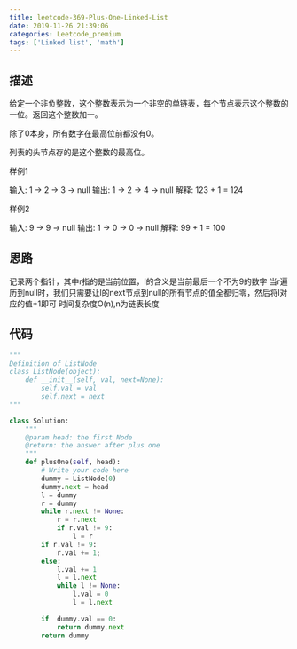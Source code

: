```yaml
---
title: leetcode-369-Plus-One-Linked-List
date: 2019-11-26 21:39:06
categories: Leetcode_premium
tags: ['Linked list', 'math']
---
```

## 描述
给定一个非负整数，这个整数表示为一个非空的单链表，每个节点表示这个整数的一位。返回这个整数加一。

除了0本身，所有数字在最高位前都没有0。

列表的头节点存的是这个整数的最高位。

样例1

输入: 1 -> 2 -> 3 -> null
输出: 1 -> 2 -> 4 -> null
解释: 123 + 1 = 124


样例2

输入: 9 -> 9 -> null
输出: 1 -> 0 -> 0 -> null
解释: 99 + 1 = 100


## 思路
记录两个指针，其中r指的是当前位置，l的含义是当前最后一个不为9的数字
当r遍历到null时，我们只需要让l的next节点到null的所有节点的值全都归零，然后将l对应的值+1即可
时间复杂度O(n),n为链表长度

## 代码
```python
"""
Definition of ListNode
class ListNode(object):
    def __init__(self, val, next=None):
        self.val = val
        self.next = next
"""

class Solution:
    """
    @param head: the first Node
    @return: the answer after plus one
    """
    def plusOne(self, head):
        # Write your code here
        dummy = ListNode(0)
        dummy.next = head
        l = dummy
        r = dummy
        while r.next != None:
            r = r.next
            if r.val != 9:
                l = r
        if r.val != 9:
            r.val += 1;
        else:
            l.val += 1
            l = l.next
            while l != None:
                l.val = 0
                l = l.next
        
        if  dummy.val == 0:
            return dummy.next
        return dummy
```


